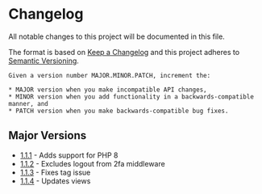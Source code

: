 # Changelog
All notable changes to this project will be documented in this file.

The format is based on [Keep a Changelog](http://keepachangelog.com/en/1.0.0/)
and this project adheres to [Semantic Versioning](http://semver.org/spec/v2.0.0.html).

    Given a version number MAJOR.MINOR.PATCH, increment the:

    * MAJOR version when you make incompatible API changes,
    * MINOR version when you add functionality in a backwards-compatible manner, and
    * PATCH version when you make backwards-compatible bug fixes.

## Major Versions
* [1.1.1](#400---2021-04-13) - Adds support for PHP 8
* [1.1.2](#400---2021-04-13) - Excludes logout from 2fa middleware
* [1.1.3](#400---2021-04-13) - Fixes tag issue
* [1.1.4](#400---2021-04-14) - Updates views

